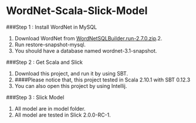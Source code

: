 WordNet-Scala-Slick-Model
=========================

###Step 1 : Install WordNet in MySQL


1. Download WordNet from [WordNetSQLBuilder.run-2.7.0.zip](http://sourceforge.net/projects/wnsql/?source=recommended).2. 
2. Run restore-snapshot-mysql.
3. You should have a database named wordnet-3.1-snapshot.

###Step 2 : Get Scala and Slick

1. Download this project, and run it by using SBT.
2. ####Please notice that, this project tested in Scala 2.10.1 with SBT 0.12.3
3. You can also open this project by using Intellij.

###Step 3 : Slick Model

1. All model are in model folder.
2. All model are tested in Slick 2.0.0-RC-1.


